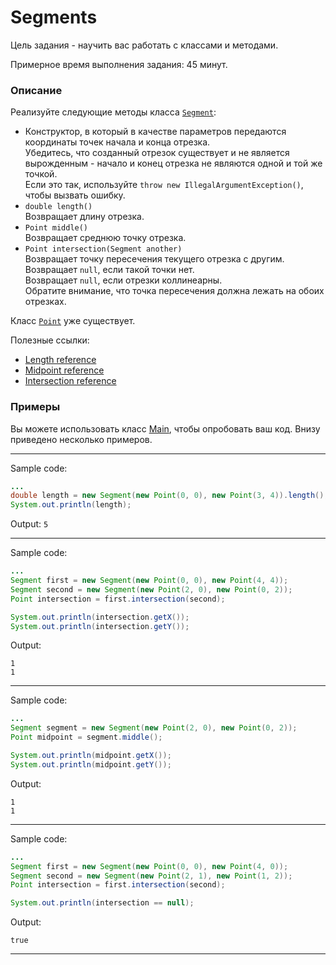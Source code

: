 # Segments

Цель задания - научить вас работать с классами и методами.

Примерное время выполнения задания: 45 минут. 

### Описание
Реализуйте следующие методы класса [`Segment`](src/main/java/com/epam/training/student_Gagik_Hovhannisyan/segments/Segment.java): 

* Конструктор, в который в качестве параметров передаются координаты точек начала и конца отрезка.\
  Убедитесь, что созданный отрезок существует и не является вырожденным - начало и конец отрезка не являются одной и той же точкой.\
  Если это так, используйте `throw new IllegalArgumentException()`, чтобы вызвать ошибку.
* `double length()`\
  Возвращает длину отрезка.
* `Point middle()`\
  Возвращает среднюю точку отрезка.
* `Point intersection(Segment another)`\
  Возвращает точку пересечения текущего отрезка с другим.\
  Возвращает `null`, если такой точки нет.\
  Возвращает `null`, если отрезки коллинеарны.\
  Обратите внимание, что точка пересечения должна лежать на обоих отрезках.

Класс [`Point`](src/main/java/com/epam/training/student_Gagik_Hovhannisyan/segments/Point.java) уже существует. 

Полезные ссылки: 
* [Length reference](https://www.wikihow.com/Use-Distance-Formula-to-Find-the-Length-of-a-Line)
* [Midpoint reference](https://www.wikihow.com/Find-the-Midpoint-of-a-Line-Segment#Use-the-Midpoint-Formula)
* [Intersection reference](https://en.wikipedia.org/wiki/Line–line_intersection)
 
### Примеры
Вы можете использовать класс [Main](src/test/java/com/epam/rd/autotasks/segments/Main.java), чтобы опробовать ваш код. Внизу приведено несколько примеров.

---
Sample code:
```java
...
double length = new Segment(new Point(0, 0), new Point(3, 4)).length();
System.out.println(length);

```

Output: `5`

---
Sample code:
```java
...
Segment first = new Segment(new Point(0, 0), new Point(4, 4));
Segment second = new Segment(new Point(2, 0), new Point(0, 2));
Point intersection = first.intersection(second);

System.out.println(intersection.getX());
System.out.println(intersection.getY());

```

Output:

```
1
1
```
---
Sample code:
```java
...
Segment segment = new Segment(new Point(2, 0), new Point(0, 2));
Point midpoint = segment.middle();

System.out.println(midpoint.getX());
System.out.println(midpoint.getY());

```

Output:

```
1
1
```

---
Sample code:
```java
...
Segment first = new Segment(new Point(0, 0), new Point(4, 0));
Segment second = new Segment(new Point(2, 1), new Point(1, 2));
Point intersection = first.intersection(second);

System.out.println(intersection == null);

```

Output:

```
true
```

---


